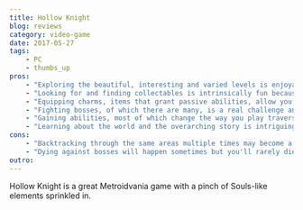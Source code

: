 ```yaml
---
title: Hollow Knight
blog: reviews
category: video-game
date: 2017-05-27
tags:
    - PC
    - thumbs_up
pros:
    - "Exploring the beautiful, interesting and varied levels is enjoyable."
    - "Looking for and finding collectables is intrinsically fun because they are always useful."
    - "Equipping charms, items that grant passive abilities, allow you to customize your experience and allow you to optimize your 'build' for different situations."
    - "Fighting bosses, of which there are many, is a real challenge and quite rewarding once you beat them."
    - "Gaining abilities, most of which change the way you play traverse, fight and play the game is gratifying."
    - "Learning about the world and the overarching story is intriguing because it is well thought-out but cryptic and mysterious (reminds me a lot of Dark Souls)."
cons:
    - "Backtracking through the same areas multiple times may become a chore for some."
    - "Dying against bosses will happen sometimes but you'll rarely die from normal enemies or environmental hazards."
outro:
---
```

Hollow Knight is a great Metroidvania game with a pinch of Souls-like elements sprinkled in.
